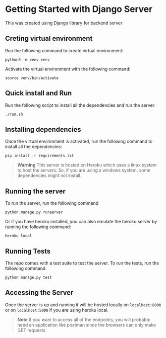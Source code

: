 # Getting Started with Django Server
This was created using Django library for backend server

## Creting virtual environment
Run the following command to create virtual environment:
```
python3 -m venv venv
```
Activate the virtual environment with the following command:
```
source venv/bin/activate
```

## Quick install and Run
Run the following script to install all the dependencies and run the server:
```
./run.sh
```

## Installing dependencies
Once the virtual environment is activated, run the following command to install all the dependencies:
```
pip install -r requirements.txt
```

> **Warning** 
> This server is hosted on Heroku which uses a linux system to host the servers. So, if you are using a windows system, some dependencies might not install.

## Running the server
To run the server, run the following command:
```
python manage.py runserver
```
Or if you have heroku installed, you can also emulate the heroku server by running the following command:
```
heroku local
```

## Running Tests
The repo comes with a test suite to test the server. To run the tests, run the following command:
```
python manage.py test
```

## Accessing the Server
Once the server is up and running it will be hosted locally on ``localhost:8000`` or on ``localhost:5000`` if you are using heroku local.

> **Note**
> If you want to access all of the endpoints, you will probably need an application like postman since the browsers can only make GET requests.
